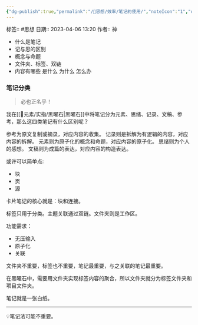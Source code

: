 ```yaml
---
{"dg-publish":true,"permalink":"/🧠思想/效率/笔记的使用/","noteIcon":"1","created":"2023-04-06T13:20:37.308+08:00","updated":""}
---
```



标签:: #思想
日期:: 2023-04-06 13:20
作者:: 神

- 什么是笔记
- 记与思的区别
- 概念与命题
- 文件夹、标签、双链
- 内容有哪些 是什么 为什么 怎么办

### 笔记分类
> 必也正名乎！

我在[[🎲元素/实指/黑曜石\|黑曜石]]中将笔记分为元素、思绪、记录、文稿、参考，那么这四类笔记有什么区别呢？

参考为原文复制或摘录，对应内容的收集。
记录则是拆解为有逻辑的内容，对应内容的拆解。
元素则为原子化的概念和命题，对应内容的原子化。
思绪则为个人的感想。
文稿则为成篇的表达，对应内容的构造表达。

或许可以简单点:
- 块
- 页
- 源

卡片笔记的核心就是：块和连接。

标签只用于分类。主题关联通过双链。文件夹则是工作区。

功能需求：
- 无压输入
- 原子化
- 关联

文件夹不重要，标签也不重要，笔记最重要，与之关联的笔记最重要。

在黑曜石中，需要用文件夹实现标签内容的聚合，所以文件夹就分为标签文件夹和项目文件夹。

笔记就是一张白纸。

---
💡笔记法可能不重要。

